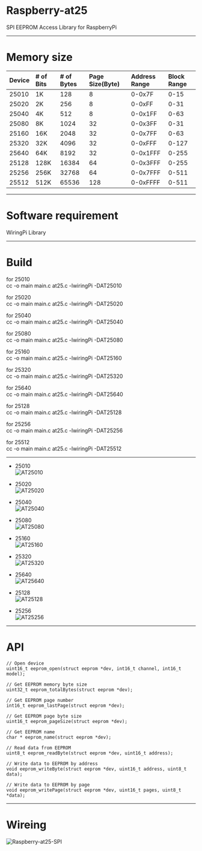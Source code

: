 # Raspberry-at25

SPI EEPROM Access Library for RaspberryPi

---

# Memory size

|Device|# of Bits|# of Bytes|Page Size(Byte)|Address Range|Block Range|
|:---|:---|:---|:---|:---|:---|
|25010|1K|128|8|0-0x7F|0-15|
|25020|2K|256|8|0-0xFF|0-31|
|25040|4K|512|8|0-0x1FF|0-63|
|25080|8K|1024|32|0-0x3FF|0-31|
|25160|16K|2048|32|0-0x7FF|0-63|
|25320|32K|4096|32|0-0xFFF|0-127|
|25640|64K|8192|32|0-0x1FFF|0-255|
|25128|128K|16384|64|0-0x3FFF|0-255|
|25256|256K|32768|64|0-0x7FFF|0-511|
|25512|512K|65536|128|0-0xFFFF|0-511|

---

# Software requirement

WiringPi Library   

---

# Build

for 25010   
cc -o main main.c at25.c -lwiringPi -DAT25010

for 25020   
cc -o main main.c at25.c -lwiringPi -DAT25020

for 25040   
cc -o main main.c at25.c -lwiringPi -DAT25040

for 25080   
cc -o main main.c at25.c -lwiringPi -DAT25080

for 25160   
cc -o main main.c at25.c -lwiringPi -DAT25160

for 25320   
cc -o main main.c at25.c -lwiringPi -DAT25320

for 25640   
cc -o main main.c at25.c -lwiringPi -DAT25640

for 25128   
cc -o main main.c at25.c -lwiringPi -DAT25128

for 25256   
cc -o main main.c at25.c -lwiringPi -DAT25256

for 25512   
cc -o main main.c at25.c -lwiringPi -DAT25512

---

- 25010   
![AT25010](https://user-images.githubusercontent.com/6020549/83345860-a0e17f80-a352-11ea-9515-fe1706c5eafa.jpg)

- 25020   
![AT25020](https://user-images.githubusercontent.com/6020549/83345862-ae970500-a352-11ea-8172-4bde0962ffb7.jpg)

- 25040   
![AT25040](https://user-images.githubusercontent.com/6020549/83346120-bd7eb700-a354-11ea-912b-c2228e29714c.jpg)

- 25080   
![AT25080](https://user-images.githubusercontent.com/6020549/83345864-b060c880-a352-11ea-998a-67d2a7bd0e27.jpg)

- 25160   
![AT25160](https://user-images.githubusercontent.com/6020549/83345868-b22a8c00-a352-11ea-8293-e8196d1663c4.jpg)

- 25320   
![AT25320](https://user-images.githubusercontent.com/6020549/83345873-b48ce600-a352-11ea-85ea-787d8d4b70e1.jpg)

- 25640   
![AT25640](https://user-images.githubusercontent.com/6020549/83345861-ad65d800-a352-11ea-90c5-0e6697cebd65.jpg)

- 25128   
![AT25128](https://user-images.githubusercontent.com/6020549/83345867-b191f580-a352-11ea-8e53-0bab88ba3a4b.jpg)

- 25256   
![AT25256](https://user-images.githubusercontent.com/6020549/83345871-b35bb900-a352-11ea-8b56-d8b23075ac2f.jpg)

---

# API

```
// Open device
uint16_t eeprom_open(struct eeprom *dev, int16_t channel, int16_t model);

// Get EEPROM memory byte size
uint32_t eeprom_totalBytes(struct eeprom *dev);

// Get EEPROM page number
int16_t eeprom_lastPage(struct eeprom *dev);

// Get EEPROM page byte size
uint16_t eeprom_pageSize(struct eeprom *dev);

// Get EEPROM name
char * eeprom_name(struct eeprom *dev);

// Read data from EEPROM
uint8_t eeprom_readByte(struct eeprom *dev, uint16_t address);

// Write data to EEPROM by address
void eeprom_writeByte(struct eeprom *dev, uint16_t address, uint8_t data);

// Write data to EEPROM by page
void eeprom_writePage(struct eeprom *dev, uint16_t pages, uint8_t *data);
```

---

# Wireing

![Raspberry-at25-SPI](https://user-images.githubusercontent.com/6020549/83345856-91623680-a352-11ea-9394-543a0cb01847.jpg)

